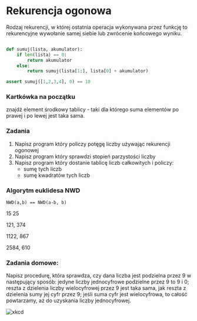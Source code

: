 # Rekurencja ogonowa
Rodzaj rekurencji, w której ostatnia operacja wykonywana przez funkcję to rekurencyjne wywołanie samej siebie lub zwrócenie końcowego wyniku.

```python

def sumuj(lista, akumulator):
    if len(lista) == 0:
        return akumulator
    else:
        return sumuj(lista[1:], lista[0] + akumulator)

assert sumuj([1,2,3,4], 0) == 10
```


### Kartkówka na początku
znajdź element środkowy tablicy - taki dla którego suma elementów po prawej i po lewej jest taka sama.

### Zadania

1. Napisz program który policzy potęgę liczby używając rekurencji ogonowej
2. Napisz program który sprawdzi stopień parzystości liczby
3. Napisz program który dostanie tablicę liczb całkowitych i policzy: 
    - sumę tych liczb
    - sumę kwadratów tych liczb


### Algorytm euklidesa NWD
`NWD(a,b) == NWD(a-b, b)`

15 25

121, 374

1122, 867

2584, 610



### Zadania domowe:
Napisz procedurę, która sprawdza, czy dana liczba jest podzielna przez 9 w następujący
sposób: jedyne liczby jednocyfrowe podzielne przez 9 to 9 i 0; reszta z dzielenia liczby
wielocyfrowej przez 9 jest taka sama, jak reszta z dzielenia sumy jej cyfr przez 9; jeśli
suma cyfr jest wielocyfrowa, to całość powtarzamy, aż do uzyskania liczby jednocyfrowej.

![xkcd](https://imgs.xkcd.com/comics/code_quality.png)
